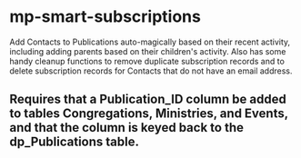 # mp-smart-subscriptions
Add Contacts to Publications auto-magically based on their recent activity, including adding parents based on their children's activity. Also has some handy cleanup functions to remove duplicate subscription records and to delete subscription records for Contacts that do not have an email address.

## Requires that a Publication_ID column be added to tables Congregations, Ministries, and Events, and that the column is keyed back to the dp_Publications table.
